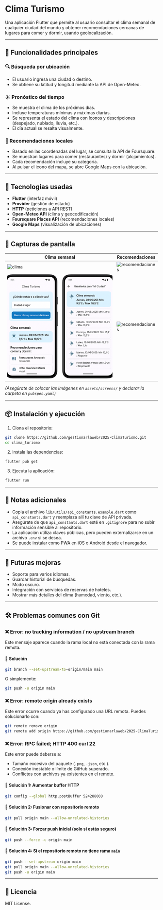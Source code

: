# Clima Turismo

Una aplicación Flutter que permite al usuario consultar el clima semanal de cualquier ciudad del mundo y obtener recomendaciones cercanas de lugares para comer y dormir, usando geolocalización.

---

## 🚀 Funcionalidades principales

### 🔍 Búsqueda por ubicación
- El usuario ingresa una ciudad o destino.
- Se obtiene su latitud y longitud mediante la API de Open-Meteo.

### ☀️ Pronóstico del tiempo
- Se muestra el clima de los próximos días.
- Incluye temperaturas mínimas y máximas diarias.
- Se representa el estado del clima con íconos y descripciones (despejado, nublado, lluvia, etc.).
- El día actual se resalta visualmente.

### 🍴 Recomendaciones locales
- Basado en las coordenadas del lugar, se consulta la API de Foursquare.
- Se muestran lugares para comer (restaurantes) y dormir (alojamientos).
- Cada recomendación incluye su categoría.
- Al pulsar el icono del mapa, se abre Google Maps con la ubicación.

---

## 🧱 Tecnologías usadas

- **Flutter** (interfaz móvil)
- **Provider** (gestión de estado)
- **HTTP** (peticiones a API REST)
- **Open-Meteo API** (clima y geocodificación)
- **Foursquare Places API** (recomendaciones locales)
- **Google Maps** (visualización de ubicaciones)

---

## 🧭 Capturas de pantalla

| Clima semanal | Recomendaciones |
|---------------|------------------|
| ![clima](https://files.oaiusercontent.com/file_000000009e34620a98287b92c4272445/A_screenshot_of_a_weather_and_tourism_mobile_appli.png) | ![recomendaciones](https://files.oaiusercontent.com/file_000000009e34620a98287b92c4272445/A_screenshot_of_a_weather_and_tourism_mobile_appli.png) |
| ![clima](assets/screens/clima.png) | ![recomendaciones](assets/screens/recomendaciones.png) |

*(Asegúrate de colocar las imágenes en `assets/screens/` y declarar la carpeta en `pubspec.yaml`)*

---

## 📦 Instalación y ejecución

1. Clona el repositorio:
```bash
git clone https://github.com/gestionarlaweb/2025-ClimaTurismo.git
cd clima_turismo
```

2. Instala las dependencias:
```bash
flutter pub get
```

3. Ejecuta la aplicación:
```bash
flutter run
```

---

## 📌 Notas adicionales
- Copia el archivo `lib/utils/api_constants.example.dart` como `api_constants.dart` y reemplaza allí tu clave de API privada.
- Asegúrate de que `api_constants.dart` esté en `.gitignore` para no subir información sensible al repositorio.
- La aplicación utiliza claves públicas, pero pueden externalizarse en un archivo `.env` si se desea.
- Se puede instalar como PWA en iOS o Android desde el navegador.

---

## 🧩 Futuras mejoras

- Soporte para varios idiomas.
- Guardar historial de búsquedas.
- Modo oscuro.
- Integración con servicios de reservas de hoteles.
- Mostrar más detalles del clima (humedad, viento, etc.).

---

## 🛠️ Problemas comunes con Git

### ❌ Error: no tracking information / no upstream branch
Este mensaje aparece cuando la rama local no está conectada con la rama remota.

#### 🔁 Solución
```bash
git branch --set-upstream-to=origin/main main
```
O simplemente:
```bash
git push -u origin main
```

### ❌ Error: remote origin already exists
Este error ocurre cuando ya has configurado una URL remota. Puedes solucionarlo con:
```bash
git remote remove origin
git remote add origin https://github.com/gestionarlaweb/2025-ClimaTurismo.git
```

### ❌ Error: RPC failed; HTTP 400 curl 22
Este error puede deberse a:
- Tamaño excesivo del paquete (`.png`, `.json`, etc.).
- Conexión inestable o límite de GitHub superado.
- Conflictos con archivos ya existentes en el remoto.

#### 🔁 Solución 1: Aumentar buffer HTTP
```bash
git config --global http.postBuffer 524288000
```

#### 🔁 Solución 2: Fusionar con repositorio remoto
```bash
git pull origin main --allow-unrelated-histories
```

#### 🔁 Solución 3: Forzar push inicial (solo si estás seguro)
```bash
git push --force -u origin main
```

#### 🔁 Solución 4: Si el repositorio remoto no tiene rama `main`
```bash
git push --set-upstream origin main
git pull origin main --allow-unrelated-histories
git push -u origin main
```

---

## 📄 Licencia
MIT License.
